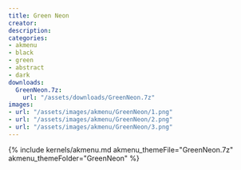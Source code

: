 ```yaml
---
title: Green Neon
creator:
description: 
categories:
- akmenu
- black
- green
- abstract
- dark
downloads:
  GreenNeon.7z:
    url: "/assets/downloads/GreenNeon.7z"
images:
- url: "/assets/images/akmenu/GreenNeon/1.png"
- url: "/assets/images/akmenu/GreenNeon/2.png"
- url: "/assets/images/akmenu/GreenNeon/3.png"
---
```


{% include kernels/akmenu.md akmenu_themeFile="GreenNeon.7z" akmenu_themeFolder="GreenNeon" %}
